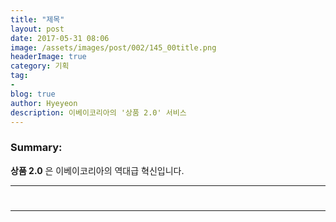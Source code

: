 ```yaml
---
title: "제목"
layout: post
date: 2017-05-31 08:06
image: /assets/images/post/002/145_00title.png
headerImage: true
category: 기획
tag:
- 
blog: true
author: Hyeyeon
description: 이베이코리아의 '상품 2.0' 서비스
---
```


### Summary:

**상품 2.0** 은 이베이코리아의 역대급 혁신입니다.

---

#

---
